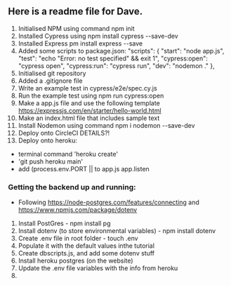 ## Here is a readme file for Dave.

1. Initialised NPM using command npm init
2. Installed Cypress using npm install cypress --save-dev 
3. Installed Express pm install express --save
4. Added some scripts to package.json:
    "scripts": {
    "start": "node app.js",
    "test": "echo \"Error: no test specified\" && exit 1",
    "cypress:open": "cypress open",
    "cypress:run": "cypress run",
    "dev": "nodemon ."
  },
5. Initialised git repository
6. Added a .gitignore file
7. Write an example test in cypress/e2e/spec.cy.js
8. Run the example test using npm run cypress:open
9. Make a app.js file and use the following template https://expressjs.com/en/starter/hello-world.html
10. Make an index.html file that includes sample text
11. Install Nodemon using command npm i nodemon --save-dev
12. Deploy onto CircleCI DETAILS?!
13. Deploy onto heroku: 
  - terminal command 'heroku create'
  - 'git push heroku main'
  - add (process.env.PORT || to app.js app.listen

### Getting the backend up and running:
- Following https://node-postgres.com/features/connecting and https://www.npmjs.com/package/dotenv
1. Install PostGres - npm install pg
2. Install dotenv (to store environmental variables) - npm install dotenv
3. Create .env file in root folder - touch .env
4. Populate it with the default values inthe tutorial
5. Create dbscripts.js, and add some dotenv stuff
6. Install heroku postgres (on the website)
7. Update the .env file variables with the info from heroku
8. 